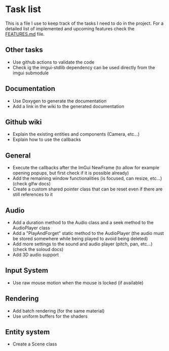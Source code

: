 # Task list

This is a file I use to keep track of the tasks I need to do in the project.
For a detailed list of implemented and upcoming features check the [FEATURES.md](FEATURES.md) file.

## Other tasks

- Use github actions to validate the code
- Check ig the imgui-stdlib dependency can be used directly from the imgui submodule

## Documentation

- Use Doxygen to generate the documentation
- Add a link in the wiki to the generated documentation

## Github wiki

- Explain the existing entities and components (Camera, etc...)
- Explain how to use the callbacks

## General

- Execute the callbacks after the ImGui NewFrame (to allow for example opening popups, but first check if it is possible already)
- Add the remaining window functionalities (is focused, can resize, etc...) (check glfw docs)
- Create a custom shared pointer class that can be reset even if there are still references to it

## Audio

- Add a duration method to the Audio class and a seek method to the AudioPlayer class
- Add a "PlayAndForget" static method to the AudioPlayer (the audio must be stored somewhere while being played to avoid being deleted)
- Add more settings to the sound and audio player (pitch, pan, etc...) (check the soloud docs)
- Add 3D audio support

## Input System

- Use raw mouse motion when the mouse is locked (if available)

## Rendering

- Add batch rendering (for the same material)
- Use uniform buffers for the shaders

## Entity system

- Create a Scene class

